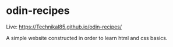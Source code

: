 # odin-recipes 
Live: https://Technikal85.github.io/odin-recipes/

A simple website constructed in order to learn html and css basics.
